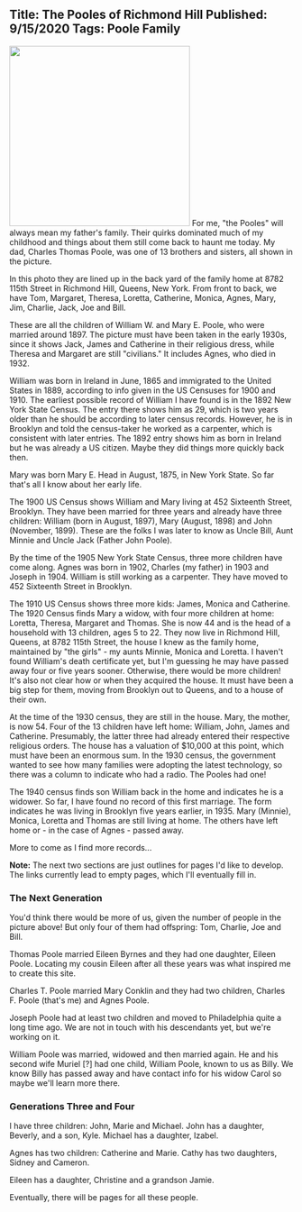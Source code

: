 Title: The Pooles of Richmond Hill
Published: 9/15/2020
Tags: Poole Family
---
<a href="/family-history/files/the-pooles-of-richmond-hill-photo.html"><img class="left" width=320 src="/images/thepoolesofrichmondhill_320x400.jpg"></a>
For me, "the Pooles" will always mean my father's family. Their quirks dominated
much of my childhood and things about them still come back to haunt me today.
My dad, Charles Thomas Poole, was one of 13 brothers and sisters, all shown
in the picture.

In this photo they are lined up in the back yard of the family home at 8782 115th Street
in Richmond Hill, Queens, New York. From front to back, we have Tom, Margaret, Theresa,
Loretta, Catherine, Monica, Agnes, Mary, Jim, Charlie, Jack, Joe and Bill.

These are all the children of William W. and Mary E. Poole, who were married
around 1897. The picture must have been taken in the early 1930s, since it shows
Jack, James and Catherine in their religious dress, while Theresa and Margaret are
still "civilians." It includes Agnes, who died in 1932.

William was born in Ireland in June, 1865 and immigrated to the United States
in 1889, according to info given in the US Censuses for 1900 and 1910. The earliest
possible record of William I have found is in the 1892 New York State Census. The
entry there shows him as 29, which is two years older than he should be according
to later census records. However, he is in Brooklyn and told the census-taker he
worked as a carpenter, which is consistent with later entries. The 1892 entry shows
him as born in Ireland but he was already a US citizen. Maybe they did things more
quickly back then.

Mary was born Mary E. Head in August, 1875, in New York State. So far that's all
I know about her early life.

The 1900 US Census shows William and Mary living at 452 Sixteenth Street, Brooklyn.
They have been married for three years and already have three children: William
(born in August, 1897), Mary (August, 1898) and John (November, 1899). These are the
folks I was later to know as Uncle Bill, Aunt Minnie and Uncle Jack (Father John Poole).

By the time of the 1905 New York State Census, three more children have come along.
Agnes was born in 1902, Charles (my father) in 1903 and Joseph in 1904. William is still
working as a carpenter. They have moved to 452 Sixteenth Street in Brooklyn.

The 1910 US Census shows three more kids: James, Monica and Catherine. The 1920 Census
finds Mary a widow, with four more children at home: Loretta, Theresa, Margaret and Thomas.
She is now 44 and is the head of a household with 13 children, ages 5 to 22. They now live
in Richmond Hill, Queens, at 8782 115th Street, the house I knew as the family home,
maintained by "the girls" - my aunts Minnie, Monica and Loretta. I haven't found William's
death certificate yet, but I'm guessing he may have passed away four or five years sooner.
Otherwise, there would be more children! It's also not clear how or when they acquired the
house. It must have been a big step for them, moving from Brooklyn out to Queens, and to a
house of their own.

At the time of the 1930 census, they are still in the house. Mary, the mother, is now 54.
Four of the 13 children have left home: William, John, James and Catherine. Presumably,
the latter three had already entered their respective religious orders. The house has a
valuation of $10,000 at this point, which must have been an enormous sum. In the 1930 census,
the government wanted to see how many families were adopting the latest technology, so there
was a column to indicate who had a radio. The Pooles had one!

The 1940 census finds son William back in the home and indicates he is a widower. So far,
I have found no record of this first marriage. The form indicates he was living in Brooklyn
five years earlier, in 1935. Mary (Minnie), Monica, Loretta and Thomas are still living at home.
The others have left home or - in the case of Agnes - passed away.

More to come as I find more records...

**Note:** The next two sections are just outlines for pages I'd like to develop. The links currently lead to empty pages, which I'll eventually fill in.

### The Next Generation
  
You'd think there would be more of us, given the number of people in the
picture above! But only four of them had offspring: Tom, Charlie, Joe
and Bill.

Thomas Poole married Eileen Byrnes and they had one daughter, Eileen Poole.
Locating my cousin Eileen after all these years was what inspired me to create this site.

Charles T. Poole married Mary Conklin and they had two children, Charles F. Poole</a> (that's me) and Agnes Poole.

Joseph Poole had at least two children and moved to Philadelphia quite
a long time ago. We are not in touch with his descendants yet, but we're working on it.

William Poole was married, widowed and then married again. He and his second wife Muriel [?] had one child, William Poole, known to us as Billy. We know Billy has passed away and have contact info for his widow Carol so maybe we'll learn more there.

### Generations Three and Four
  
I have three children: John, Marie and Michael. John has a daughter, Beverly,
and a son, Kyle. Michael has a daughter, Izabel.

Agnes has two children: Catherine and Marie. Cathy has two daughters, Sidney and Cameron.

Eileen has a daughter, Christine and a grandson Jamie.

Eventually, there will be pages for all these people.
